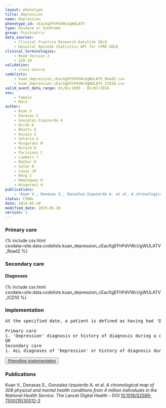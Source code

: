```yaml
---
layout: phenotype
title: Depression
name: Depression
phenotype_id: cEacXgEFhPdVWcUgWULATV 
type: Disease or Syndrome
group: Psychiatric
data_sources: 
    - Clinical Practice Research Datalink GOLD
    - Hospital Episode Statistics APC for CPRD GOLD
clinical_terminologies: 
    - Read Version 2
    - ICD-10
validation: 
    - cross-source
codelists: 
    - kuan_depression_cEacXgEFhPdVWcUgWULATV_Read2.csv
    - kuan_depression_cEacXgEFhPdVWcUgWULATV_ICD10.csv
valid_event_data_range: 01/01/1999 - 01/07/2016
sex: 
    - Female
    - Male
author: 
    - Kuan V
    - Denaxas S
    - Gonzalez-Izquierdo A
    - Direk K
    - Bhatti O
    - Husain S
    - Sutaria S
    - Hingorani M
    - Nitsch D
    - Parisinos C
    - Lumbers T
    - Mathur R
    - Sofat R
    - Casas JP
    - Wong I
    - Hemingway H
    - Hingorani A
publications: 
    - 'Kuan V., Denaxas S., Gonzalez-Izquierdo A. et al. A chronological map of 308 physical and mental health conditions from 4 million individuals in the National Health Service. The Lancet Digital Health - DOI: 10.1016/S2589-7500(19)30012-3' 
status: FINAL
date: 2019-05-20
modified_date: 2019-05-20
version: 1
---
```

### Primary care 
{% include csv.html csvdata=site.data.codelists.kuan_depression_cEacXgEFhPdVWcUgWULATV_Read2 %}
### Secondary care 
#### Diagnoses 
{% include csv.html csvdata=site.data.codelists.kuan_depression_cEacXgEFhPdVWcUgWULATV_ICD10 %}
### Implementation 
<pre>At the specified date, a patient is defined as having had 'Depression' IF they meet the criteria for any of the following on or before the specified date. The earliest date on which the individual meets any of the following criteria on or before the specified date is defined as the first event date:

Primary care
1. 'Depression' diagnosis or history of diagnosis during a consultation 
OR
Secondary care
1. ALL diagnoses of 'Depression' or history of diagnosis during a hospitalization</pre> 
 
<button type="button" class="btn btn-sm"><a href="https://kclhi.org/phenoflow/phenotype/download/13">Phenoflow implementation</a></button>
### Publications 
Kuan V., Denaxas S., Gonzalez-Izquierdo A. et al. _A chronological map of 308 physical and mental health conditions from 4 million individuals in the National Health Service_. The Lancet Digital Health - DOI <a href='https://www.thelancet.com/journals/landig/article/PIIS2589-7500(19)30012-3/fulltext'>10.1016/S2589-7500(19)30012-3</a>